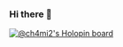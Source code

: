### Hi there 👋

<!-- holopins -->
[![@ch4mi2's Holopin board](https://holopin.me/ch4mi2)](https://holopin.io/@ch4mi2)


<!--
**ch4mi2/ch4mi2** is a ✨ _special_ ✨ repository because its `README.md` (this file) appears on your GitHub profile.

Here are some ideas to get you started:

- 🔭 I’m currently working on ...
- 🌱 I’m currently learning ...
- 👯 I’m looking to collaborate on ...
- 🤔 I’m looking for help with ...
- 💬 Ask me about ...
- 📫 How to reach me: ...
- 😄 Pronouns: ...
- ⚡ Fun fact: ...
-->

